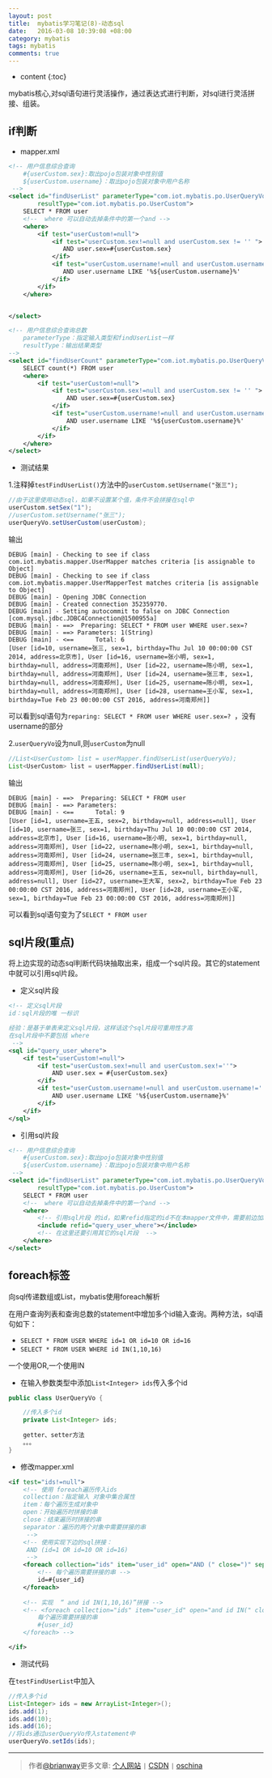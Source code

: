 ```yaml
---
layout: post
title:  mybatis学习笔记(8)-动态sql
date:   2016-03-08 10:39:08 +08:00
category: mybatis
tags: mybatis
comments: true
---
```


* content
{:toc}

mybatis核心,对sql语句进行灵活操作，通过表达式进行判断，对sql进行灵活拼接、组装。




## if判断

- mapper.xml

```xml
<!-- 用户信息综合查询
    #{userCustom.sex}:取出pojo包装对象中性别值
    ${userCustom.username}：取出pojo包装对象中用户名称
 -->
<select id="findUserList" parameterType="com.iot.mybatis.po.UserQueryVo"
        resultType="com.iot.mybatis.po.UserCustom">
    SELECT * FROM user
    <!--  where 可以自动去掉条件中的第一个and -->
    <where>
        <if test="userCustom!=null">
            <if test="userCustom.sex!=null and userCustom.sex != '' ">
               AND user.sex=#{userCustom.sex}
            </if>
            <if test="userCustom.username!=null and userCustom.username != '' ">
               AND user.username LIKE '%${userCustom.username}%'
            </if>
        </if>
    </where>


</select>

<!-- 用户信息综合查询总数
    parameterType：指定输入类型和findUserList一样
    resultType：输出结果类型
-->
<select id="findUserCount" parameterType="com.iot.mybatis.po.UserQueryVo" resultType="int">
    SELECT count(*) FROM user
    <where>
        <if test="userCustom!=null">
            <if test="userCustom.sex!=null and userCustom.sex != '' ">
                AND user.sex=#{userCustom.sex}
            </if>
            <if test="userCustom.username!=null and userCustom.username != '' ">
                AND user.username LIKE '%${userCustom.username}%'
            </if>
        </if>
    </where>
</select>

```

- 测试结果

1.注释掉`testFindUserList()`方法中的`userCustom.setUsername("张三");`


```java
//由于这里使用动态sql，如果不设置某个值，条件不会拼接在sql中
userCustom.setSex("1");
//userCustom.setUsername("张三");
userQueryVo.setUserCustom(userCustom);
```

输出

```
DEBUG [main] - Checking to see if class com.iot.mybatis.mapper.UserMapper matches criteria [is assignable to Object]
DEBUG [main] - Checking to see if class com.iot.mybatis.mapper.UserMapperTest matches criteria [is assignable to Object]
DEBUG [main] - Opening JDBC Connection
DEBUG [main] - Created connection 352359770.
DEBUG [main] - Setting autocommit to false on JDBC Connection [com.mysql.jdbc.JDBC4Connection@1500955a]
DEBUG [main] - ==>  Preparing: SELECT * FROM user WHERE user.sex=? 
DEBUG [main] - ==> Parameters: 1(String)
DEBUG [main] - <==      Total: 6
[User [id=10, username=张三, sex=1, birthday=Thu Jul 10 00:00:00 CST 2014, address=北京市], User [id=16, username=张小明, sex=1, birthday=null, address=河南郑州], User [id=22, username=陈小明, sex=1, birthday=null, address=河南郑州], User [id=24, username=张三丰, sex=1, birthday=null, address=河南郑州], User [id=25, username=陈小明, sex=1, birthday=null, address=河南郑州], User [id=28, username=王小军, sex=1, birthday=Tue Feb 23 00:00:00 CST 2016, address=河南郑州]]
```

可以看到sql语句为`reparing: SELECT * FROM user WHERE user.sex=? `，没有username的部分


2.`userQueryVo`设为null,则`userCustom`为null

```java
//List<UserCustom> list = userMapper.findUserList(userQueryVo);
List<UserCustom> list = userMapper.findUserList(null);
```

输出

```
DEBUG [main] - ==>  Preparing: SELECT * FROM user 
DEBUG [main] - ==> Parameters: 
DEBUG [main] - <==      Total: 9
[User [id=1, username=王五, sex=2, birthday=null, address=null], User [id=10, username=张三, sex=1, birthday=Thu Jul 10 00:00:00 CST 2014, address=北京市], User [id=16, username=张小明, sex=1, birthday=null, address=河南郑州], User [id=22, username=陈小明, sex=1, birthday=null, address=河南郑州], User [id=24, username=张三丰, sex=1, birthday=null, address=河南郑州], User [id=25, username=陈小明, sex=1, birthday=null, address=河南郑州], User [id=26, username=王五, sex=null, birthday=null, address=null], User [id=27, username=王大军, sex=2, birthday=Tue Feb 23 00:00:00 CST 2016, address=河南郑州], User [id=28, username=王小军, sex=1, birthday=Tue Feb 23 00:00:00 CST 2016, address=河南郑州]]

```

可以看到sql语句变为了`SELECT * FROM user`


## sql片段(重点)

将上边实现的动态sql判断代码块抽取出来，组成一个sql片段。其它的statement中就可以引用sql片段。


- 定义sql片段

```xml
<!-- 定义sql片段
id：sql片段的唯 一标识

经验：是基于单表来定义sql片段，这样话这个sql片段可重用性才高
在sql片段中不要包括 where
 -->
<sql id="query_user_where">
    <if test="userCustom!=null">
        <if test="userCustom.sex!=null and userCustom.sex!=''">
            AND user.sex = #{userCustom.sex}
        </if>
        <if test="userCustom.username!=null and userCustom.username!=''">
            AND user.username LIKE '%${userCustom.username}%'
        </if>
    </if>
</sql>
```

- 引用sql片段

```xml
<!-- 用户信息综合查询
    #{userCustom.sex}:取出pojo包装对象中性别值
    ${userCustom.username}：取出pojo包装对象中用户名称
 -->
<select id="findUserList" parameterType="com.iot.mybatis.po.UserQueryVo"
        resultType="com.iot.mybatis.po.UserCustom">
    SELECT * FROM user
    <!--  where 可以自动去掉条件中的第一个and -->
    <where>
        <!-- 引用sql片段 的id，如果refid指定的id不在本mapper文件中，需要前边加namespace -->
        <include refid="query_user_where"></include>
        <!-- 在这里还要引用其它的sql片段  -->
    </where>
</select>
```

## foreach标签

向sql传递数组或List，mybatis使用foreach解析

在用户查询列表和查询总数的statement中增加多个id输入查询。两种方法，sql语句如下：

- `SELECT * FROM USER WHERE id=1 OR id=10 OR id=16`
- `SELECT * FROM USER WHERE id IN(1,10,16)`

一个使用OR,一个使用IN


- 在输入参数类型中添加`List<Integer> ids`传入多个id

```java
public class UserQueryVo {

    //传入多个id
    private List<Integer> ids;
    
    getter、setter方法
    。。。
}
```

- 修改mapper.xml

```xml
<if test="ids!=null">
    <!-- 使用 foreach遍历传入ids
    collection：指定输入 对象中集合属性
    item：每个遍历生成对象中
    open：开始遍历时拼接的串
    close：结束遍历时拼接的串
    separator：遍历的两个对象中需要拼接的串
     -->
    <!-- 使用实现下边的sql拼接：
     AND (id=1 OR id=10 OR id=16)
     -->
    <foreach collection="ids" item="user_id" open="AND (" close=")" separator="or">
        <!-- 每个遍历需要拼接的串 -->
        id=#{user_id}
    </foreach>
    
    <!-- 实现  “ and id IN(1,10,16)”拼接 -->
    <!-- <foreach collection="ids" item="user_id" open="and id IN(" close=")" separator=",">
        每个遍历需要拼接的串
        #{user_id}
    </foreach> -->

</if>
```


- 测试代码

在`testFindUserList`中加入

```java
//传入多个id
List<Integer> ids = new ArrayList<Integer>();
ids.add(1);
ids.add(10);
ids.add(16);
//将ids通过userQueryVo传入statement中
userQueryVo.setIds(ids);
```




----

> 作者[@brianway](http://brianway.github.io/)更多文章: [个人网站](http://brianway.github.io/) `|` [CSDN](http://blog.csdn.net/h3243212/) `|` [oschina](http://my.oschina.net/brianway)
